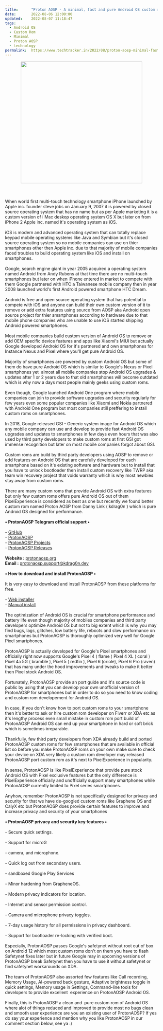 ```yaml
---
title:		"Proton AOSP - A minimal, fast and pure Android OS custom rom."
date:		2022-08-06 12:00:00
updated:	2022-08-07 11:18:47
tags: 
  - Android OS
  - Custom Rom
  - Minimal
  - Proton AOSP
  - technology	
permalink:	https://www.techtracker.in/2022/08/proton-aosp-minimal-fast-and-pure.html
---
```


<div class="separator" style="clear: both; text-align: center;">
  <a href="https://lh3.googleusercontent.com/-3RORk5SLY7g/Yu65pRCJvVI/AAAAAAAAM9c/ROsWrUld3Z8cZEm0C7LatAKmXaK81BPHwCNcBGAsYHQ/s1600/1659812255351681-0.png" imageanchor="1" style="margin-left: 1em; margin-right: 1em;">
    <img border="0" src="https://lh3.googleusercontent.com/-3RORk5SLY7g/Yu65pRCJvVI/AAAAAAAAM9c/ROsWrUld3Z8cZEm0C7LatAKmXaK81BPHwCNcBGAsYHQ/s1600/1659812255351681-0.png" width="400">
  </a>
</div><div><br></div><div><br></div><div><br></div><div>When world first multi-touch technology smartphone iPhone launched by Apple inc. founder steve jobs on January 9, 2007 it is powered by closed source operating system that has no name but as per Apple marketing it is a custom version of i Mac deskop operating system OS X but later on from iPhone 2 Apple inc. named it's operating system as iOS.</div><div><br></div><div>iOS is modern and advanced operating system that can totally replace keypad mobile operating systems like Java and Symbian but it's closed source operating system so no mobile companies can use on thier smartphones other then Apple inc. due to that majority of mobile companies faced troubles to build operating system like iOS and install on smartphones.</div><div><br></div><div>Google, search engine giant in year 2005 acquired a operating system named Android from Andy Rubens at that time there are no multi-touch smartphones but later on when iPhone entered in market to compete with them Google partnered with HTC a Taiwanese mobile company then in year 2008 launched world's first Android powered smartphone HTC Dream.</div><div><br></div><div>Android is free and open source operating system that has potential to compete with iOS and anyone can build their own custom version of it to remove or add extra features using source from AOSP aka Android open source project for thier smartphones according to hardware due to that mobile phone companies who are unable to use iOS started shipping Android powered smartphones.</div><div><br></div><div>Most mobile companies build custom version of Android OS to remove or add OEM specific device features and apps like Xiaomi's MIUI but actually Google developed Android OS for it's partnered and own smartphones for Instance Nexus and Pixel where you'll get pure Android OS.</div><div><br></div><div>Majority of smartphones are powered by custom Android OS but some of them do have pure Android OS which is similar to Google's Nexus or Pixel smartphones yet&nbsp; almost all mobile companies stop Android OS upgrades &amp; updates after 1 or 2 years due to that old smartphones will become outdated which is why now a days most people mainly geeks using custom roms.</div><div><br></div><div>Even though, Google launched Android One program where mobile companies can join to provide software upgrades and security regularly for few years even some popular companies like Xiaomi and Nokia partnered with Android One program but most companies still preffering to install custom roms on smartphones.</div><div><br></div><div>In 2018, Google released GSI - Generic system image for Android OS which any mobile company can use and develop to provide fast Android OS upgrades and updates to smartphones in few days even hours that was also used by third party developers to make custom roms at first GSI got immense recognition but later on most mobile companies forgot about GSI.</div><div><br></div><div>Custom roms are build by third party developers using AOSP to remove or add features on Android OS that are carefully developed for each smartphone based on it's existing software and hardware but to install that you have to unlock bootloader then install custom recovery like TWRP aka team win recovery project that voids warranty which is why most newbies stay away from custom roms.</div><div><br></div><div>There are many custom roms that provide Android OS with extra features but only few custom roms offers pure Android OS out of them PixelExperience is considered as best as one but recently we found better custom rom named Proton AOSP from Danny Link ( kdrag0n ) which is pure Android OS designed for performance.</div><div><br></div><div><b>• ProtonAOSP Telegram&nbsp;official support •</b></div><div><b><br></b></div><div>- <a href="https://github.com/ProtonAOSP/android_manifest/issues/new">GitHub</a></div><div>- <a href="https://t.me/protonaosp">ProtonAOSP</a></div><div>- <a href="https://t.me/proton_pixel">ProtonAOSP Projects</a></div><div>- <a href="https://t.me/proton_releases">ProtonAOSP Releases</a></div><div><b><br></b></div><div><b>Website : </b><a href="http://protonaosp.org">protonaosp.org</a></div><div><b>Email : </b><a href="mailto:protonaosp.support@kdrag0n.dev">protonaosp.support@kdrag0n.dev</a></div><div><br></div><div><b>• How to download and install ProtonAOSP •</b></div><div><b><br></b></div><div>It is very easy to download and install ProtonAOSP from these platforms for free.</div><div><br></div><div>- <a href="https://protonaosp.org/install/web">Web installer</a></div><div>- <a href="https://protonaosp.org/install/manual">Manual install</a></div><div><br></div><div>The optimization of Android OS is crucial for smartphone performance and battery life even though majority of mobiles companies and third party developers optimize Android OS but not to big extent which is why you may find bugs, lags, glitches, low battery life, reboots and slow performance on smartphones but ProtonAOSP is thoroughly optimized very well for Google Pixel smartphones.<br></div><div><br></div><div>ProtonAOSP is actually developed for Google's Pixel smartphones and officially right now supports Google's Pixel 4 ( flame ) Pixel 4 XL ( coral ) Pixel 4a 5G ( bramble ), Pixel 5 ( redfin ), Pixel 6 (oriole), Pixel 6 Pro (raven) that has many under the hood improvements and tweaks to make it better then Pixel stock Android OS.</div><div><br></div><div>Fortunately, ProtonAOSP provide an port guide and it's source code is public by using that you can develop your own unofficial version of ProtonAOSP for smartphones but in order to do so you need to know coding and custom rom developement for Android OS.</div><div><br></div><div>In case, if you don't know how to port custom roms to your smartphone then it's better to ask or hire custom rom developer on Fiverr or XDA etc as it's lengthy process even small mistake in custom rom port build of ProtonAOSP Android OS can end up your smartphone in hard or soft brick which is sometimes irreparable.</div><div><br></div><div>Thankfully, few third party developers from XDA already build and ported ProtonAOSP custom roms for few smartphones that are available in official list so before you make ProtonAOSP roms on your own make sure to check your device on XDA very likely a custom rom developer may released ProtonAOSP port custom rom as it's next to PixelExperience in popularity.</div><div><br></div><div>In sense, ProtonAOSP is like PixelExperience that provide pure stock Android OS with Pixel exclusive features but the only difference is PixelExperience officially and unofficially support many smartphones while ProtonAOSP currently limited to Pixel series smartphones.</div><div><br></div><div>Anyhow, remember ProtonAOSP is not specifically designed for privacy and security for that we have de-googled custom roms like Graphene OS and CalyX etc but ProtonAOSP does provide certain features to improve and increase privacy and security of your smartphones</div><div><br></div><div><b>• ProtonAOSP privacy and security key features •</b></div><div><b><br></b></div><div>- Secure quick settings.</div><div><br></div><div>- Support for microG</div><div><br></div><div>- camera, and microphone.</div><div><br></div><div>- Quick log out from secondary users.</div><div><br></div><div>- sandboxed Google Play Services</div><div><br></div><div>- Minor hardening from GrapheneOS.</div><div><br></div><div>- Modern privacy indicators for location.</div><div><br></div><div>- Internet and sensor permission control.</div><div><br></div><div>- Camera and microphone privacy toggles.</div><div><br></div><div>- 7-day usage history for all permissions in privacy dashboard.</div><div><br></div><div>- Support for bootloader re-locking with verified boot.</div><div><br></div><div>Especially, ProtonAOSP passes Google's safetynet without root out of box on Android 12 which most custom roms don't on them you have to flash Safetynet fixes later but in future Google may in upcoming versions of ProtonAOSP break Safetynet then you have to use it without safetynet or find safetynet workarounds on XDA.</div><div><br></div><div>The team of ProtonAOSP also assorted few features like Call recording, Memory Usage, AI-powered back gesture, Adaptive brightness toggle in quick settings, Memory usage in Settings, Command-line tools for developers to provide excellent&nbsp; experience on ProtonAOSP Android OS.</div><div><br></div><div>Finally, this is ProtonAOSP a clean and&nbsp; pure custom rom of Android OS where alot of things reduced and improved to provide most no bugs clean and smooth user experience are you an existing user of ProtonAOSP? If yes do say your experience and mention why you like ProtonAOSP in our comment section below, see ya :)</div>
<!-- no comments on this post -->